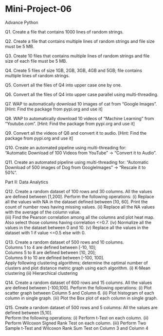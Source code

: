 # Mini-Project-06
Advance Python

Q1.   Create a file that contains 1000 lines of random strings. 

Q2.   Create a file that contains multiple lines of random strings and file size must be 5 MB. 

Q3.   Create 10 files that contains multiple lines of random strings and file size of each file must be 5 MB. 

Q4.   Create 5 files of size 1GB, 2GB, 3GB, 4GB and 5GB; file contains multiple lines of random strings. 

Q5.   Convert all the files of Q4 into upper case one by one. 

Q6.   Convert all the files of Q4 into upper case parallel using multi-threading.

Q7.    WAP to automatically download 10 images of cat from “Google Images”. [Hint: Find the package from 
pypi.org and use it] 

Q8.  WAP to automatically download 10 videos of “Machine Learning” from “Youtube.com”. [Hint: Find the 
package from pypi.org and use it] 

Q9.  Convert all the videos of Q8 and convert it to audio. [Hint: Find the package from pypi.org and use it] 

Q10.   Create an automated pipeline using multi-threading for:  
“Automatic Download of 100 Videos from YouTube” → “Convert it to Audio”. 

Q11.   Create an automated pipeline using multi-threading for: “Automatic Download of 500 images of Dog from 
GoogleImages” → “Rescale it to 50%”. 

Part II: Data Analytics 

Q12.   Create a random dataset of 100 rows and 30 columns. All the values are defined between [1,200].  Perform 
the following operations: 
(i) Replace all the values with NA in the dataset defined between [10, 60]. Print the count of number 
rows having missing values. 
(ii) Replace all the NA values with the average of the column value.  
(iii) Find the Pearson correlation among all the columns and plot heat map. Also select those columns 
having correlation <=0.7. 
(iv) Normalize all the values in the dataset between 0 and 10. 
(v) Replace all the values in the dataset with 1 if value <=0.5 else with 0. 

Q13. Create a random dataset of 500 rows and 10 columns.  
Columns 1 to 4 are defined between [-10, 10];  
Columns 5 to 8 are defined between [10, 20];   
Columns 9 to 10 are defined between [-100, 100].  
Apply following clustering algorithms; determine the optimal number of clusters and plot distance metric 
graph using each algorithm. 
(i) K-Mean clustering 
(ii) Hierarchical clustering 

Q14. Create a random dataset of 600 rows and 15 columns. All the values are defined between [-100,100]. 
Perform the following operations: 
(i) Plot scatter graph between Column 5 and Column 6. 
(ii) Plot histogram of each column in single graph. 
(iii) Plot the Box plot of each column in single graph. 

Q15. Create a random dataset of 500 rows and 5 columns: 
All the values are defined between [5,10].  
Perform the following operations: 
(i) Perform t-Test on each column. 
(ii) Perform Wilcoxon Signed Rank Test on each column. 
(iii) Perform Two Sample t-Test and Wilcoxon Rank Sum Test on Column 3 and Column 4 

